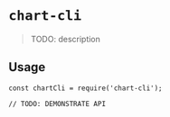 # `chart-cli`

> TODO: description

## Usage

```
const chartCli = require('chart-cli');

// TODO: DEMONSTRATE API
```

